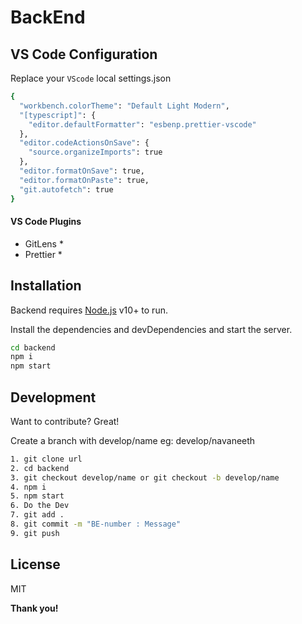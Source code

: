 # BackEnd

## VS Code Configuration

Replace your `VScode` local settings.json

```sh
{
  "workbench.colorTheme": "Default Light Modern",
  "[typescript]": {
    "editor.defaultFormatter": "esbenp.prettier-vscode"
  },
  "editor.codeActionsOnSave": {
    "source.organizeImports": true
  },
  "editor.formatOnSave": true,
  "editor.formatOnPaste": true,
  "git.autofetch": true
}
```

#### VS Code Plugins

- GitLens \*
- Prettier \*

## Installation

Backend requires [Node.js](https://nodejs.org/) v10+ to run.

Install the dependencies and devDependencies and start the server.

```sh
cd backend
npm i
npm start
```

## Development

Want to contribute? Great!

Create a branch with develop/name eg: develop/navaneeth

```sh
1. git clone url
2. cd backend
3. git checkout develop/name or git checkout -b develop/name
4. npm i
5. npm start
6. Do the Dev
7. git add .
8. git commit -m "BE-number : Message"
9. git push
```

## License

MIT

**Thank you!**
